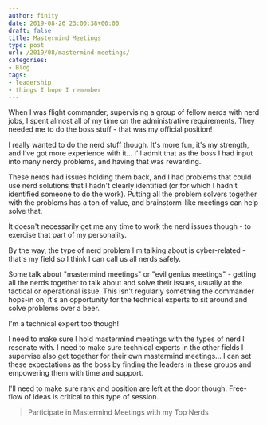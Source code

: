 ```yaml
---
author: finity
date: 2019-08-26 23:00:38+00:00
draft: false
title: Mastermind Meetings
type: post
url: /2019/08/mastermind-meetings/
categories:
- Blog
tags:
- leadership
- things I hope I remember
---
```





When I was flight commander, supervising a group of fellow nerds with nerd jobs, I spent almost all of my time on the administrative requirements.  They needed me to do the boss stuff - that was my official position!







I really wanted to do the nerd stuff though.  It's more fun, it's my strength, and I've got more experience with it...  I'll admit that as the boss I had input into many nerdy problems, and having that was rewarding.







These nerds had issues holding them back, and I had problems that could use nerd solutions that I hadn't clearly identified (or for which I hadn't identified someone to do the work).  Putting all the problem solvers together with the problems has a ton of value, and brainstorm-like meetings can help solve that.







It doesn't necessarily get me any time to work the nerd issues though - to exercise that part of my personality.







By the way, the type of nerd problem I'm talking about is cyber-related - that's my field so I think I can call us all nerds safely.







Some talk about "mastermind meetings" or "evil genius meetings" - getting all the nerds together to talk about and solve their issues, usually at the tactical or operational issue.  This isn't regularly something the commander hops-in on, it's an opportunity for the technical experts to sit around and solve problems over a beer.







I'm a technical expert too though!







I need to make sure I hold mastermind meetings with the types of nerd I resonate with.  I need to make sure technical experts in the other fields I supervise also get together for their own mastermind meetings...  I can set these expectations as the boss by finding the leaders in these groups and empowering them with time and support.







I'll need to make sure rank and position are left at the door though.  Free-flow of ideas is critical to this type of session.







> Participate in Mastermind Meetings with my Top Nerds
> >
> 



